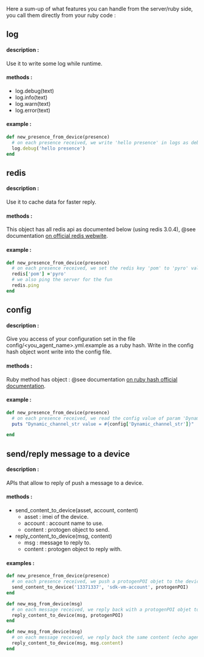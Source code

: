 Here a sum-up of what features you can handle from the server/ruby side, you call them directly from your ruby code :


## log

#### description :

Use it to write some log while runtime.

#### methods :

* log.debug(text)
* log.info(text)
* log.warn(text)
* log.error(text)

#### example :

``` ruby
def new_presence_from_device(presence)
  # on each presence received, we write 'hello presence' in logs as debug
  log.debug('hello presence')
end
```

## redis

#### description :

Use it to cache data for faster reply.

#### methods :

This object has all redis api as documented below (using redis 3.0.4), @see documentation [on official redis webwite](http://redis.io/).

#### example :

``` ruby
def new_presence_from_device(presence)
  # on each presence received, we set the redis key 'pom' to 'pyro' value
  redis['pom'] ='pyro'
  # we also ping the server for the fun
  redis.ping
end
```

## config

#### description :

Give you access of your configuration set in the file config/<you_agent_name>.yml.example as a ruby hash.
Write in the config hash object wont write into the config file.

#### methods :

Ruby method has object :  @see documentation [on ruby hash official documentation](http://www.ruby-doc.org/core-1.9.3/Hash.html).

#### example :

``` ruby
def new_presence_from_device(presence)
  # on each presence received, we read the config value of param 'Dynamic_channel_str'
  puts "Dynamic_channel_str value = #{config['Dynamic_channel_str']}"

end
```



## send/reply message to a device

#### description :

APIs that allow to reply of push a message to a device.

#### methods :

* send_content_to_device(asset, account, content)
  * asset : imei of the device.
  * account : account name to use.
  * content : protogen object to send.
* reply_content_to_device(msg, content)
  * msg : message to reply to.
  * content : protogen object to reply with.

#### examples :

``` ruby
def new_presence_from_device(presence)
  # on each presence received, we push a protogenPOI objet to the device.
  send_content_to_device('13371337', 'sdk-vm-account', protogenPOI)
end
```

``` ruby
def new_msg_from_device(msg)
  # on each message received, we reply back with a protogenPOI objet to the device.
  reply_content_to_device(msg, protogenPOI)
end
```

``` ruby
def new_msg_from_device(msg)
  # on each message received, we reply back the same content (echo agent)
  reply_content_to_device(msg, msg.content)
end
```


